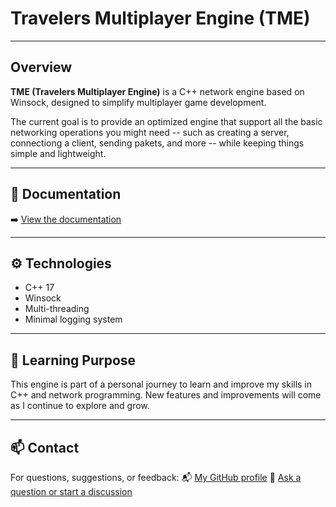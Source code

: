 # Travelers Multiplayer Engine (TME)

---

## Overview

**TME (Travelers Multiplayer Engine)** is a C++ network engine based on Winsock, designed to simplify multiplayer game development.

The current goal is to provide an optimized engine that support all the basic networking operations you might need -- such as creating a server, connectiong a client, sending pakets, and more -- while keeping things simple and lightweight.

---

## 📄 Documentation

➡️ [View the documentation](https://smalleater.github.io/Travelers-Multiplayer-Engine/)

---

## ⚙️ Technologies

- C++ 17
- Winsock
- Multi-threading
- Minimal logging system

---

## 📘 Learning Purpose

This engine is part of a personal journey to learn and improve my skills in C++ and network programming.
New features and improvements will come as I continue to explore and grow.

---

## 📫 Contact

For questions, suggestions, or feedback:
📬 [My GitHub profile](https://github.com/Smalleater)
💬 [Ask a question or start a discussion](https://github.com/Smalleater/Travelers-Multiplayer-Engine/discussions)
